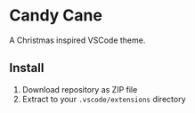 # Candy Cane
A Christmas inspired VSCode theme.
## Install
1. Download repository as ZIP file
2. Extract to your `.vscode/extensions` directory

